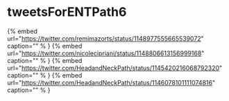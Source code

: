 # tweetsForENTPath6

{% embed url="https://twitter.com/remimazorts/status/1148977555665539072"  caption="" % }
{% embed url="https://twitter.com/nicolecipriani/status/1148806613156999168"  caption="" % }
{% embed url="https://twitter.com/HeadandNeckPath/status/1145420216068792320"  caption="" % }
{% embed url="https://twitter.com/HeadandNeckPath/status/1146078101111074816"  caption="" % }
